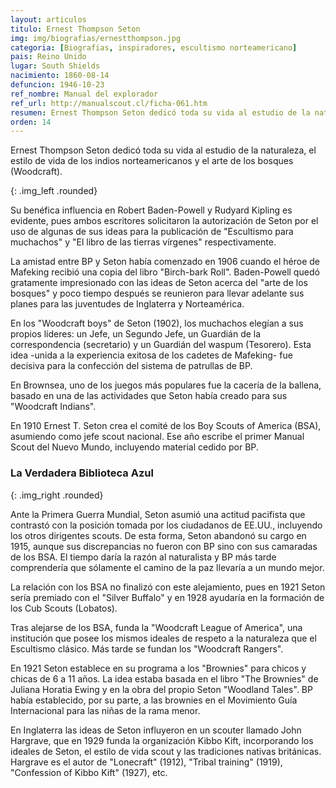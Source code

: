 ```yaml
---
layout: articulos
titulo: Ernest Thompson Seton
img: img/biografias/ernestthompson.jpg
categoria: [Biografias, inspiradores, escultismo norteamericano]
pais: Reino Unido
lugar: South Shields
nacimiento: 1860-08-14
defuncion: 1946-10-23
ref_nombre: Manual del explorador
ref_url: http://manualscout.cl/ficha-061.htm
resumen: Ernest Thompson Seton dedicó toda su vida al estudio de la naturaleza, el estilo de vida de los indios norteamericanos y el arte de los bosques o Woodcraft
orden: 14
---
```

Ernest Thompson Seton dedicó toda su vida al estudio de la naturaleza, el estilo de vida de los indios norteamericanos y el arte de los bosques (Woodcraft).

<amp-img src="{{site.baseurl}}/img/biografias/ernestthompson1.jpg" width="350" height="380" alt="Ernest Thompson Seton con Baden-Powell sentado y Dan Beard a la derecha" layout="fixed"></amp-img>
{: .img_left .rounded}

Su benéfica influencia en Robert Baden-Powell y Rudyard Kipling es evidente, pues ambos escritores solicitaron la autorización de Seton por el uso de algunas de sus ideas para la publicación de "Escultismo para muchachos" y "El libro de las tierras vírgenes" respectivamente.

La amistad entre BP y Seton había comenzado en 1906 cuando el héroe de Mafeking recibió una copia del libro "Birch-bark Roll". Baden-Powell quedó gratamente impresionado con las ideas de Seton acerca del "arte de los bosques" y poco tiempo después se reunieron para llevar adelante sus planes para las juventudes de Inglaterra y Norteamérica.

En los "Woodcraft boys" de Seton (1902), los muchachos elegían a sus propios líderes: un Jefe, un Segundo Jefe, un Guardián de la correspondencia (secretario) y un Guardián del waspum (Tesorero). Esta idea -unida a la experiencia exitosa de los cadetes de Mafeking- fue decisiva para la confección del sistema de patrullas de BP.

En Brownsea, uno de los juegos más populares fue la cacería de la ballena, basado en una de las actividades que Seton había creado para sus "Woodcraft Indians".

En 1910 Ernest T. Seton crea el comité de los Boy Scouts of America (BSA), asumiendo como jefe scout nacional. Ese año escribe el primer Manual Scout del Nuevo Mundo, incluyendo material cedido por BP.

### La Verdadera Biblioteca Azul

<amp-img src="{{site.baseurl}}/img/biografias/ernestthompson2.jpg" width="350" height="502" alt="La Biblioteca Azul" layout="fixed"></amp-img>
{: .img_right .rounded}

Ante la Primera Guerra Mundial, Seton asumió una actitud pacifista que contrastó con la posición tomada por los ciudadanos de EE.UU., incluyendo los otros dirigentes scouts. De esta forma, Seton abandonó su cargo en 1915, aunque sus discrepancias no fueron con BP sino con sus camaradas de los BSA. El tiempo daría la razón al naturalista y BP más tarde comprendería que sólamente el camino de la paz llevaría a un mundo mejor.

La relación con los BSA no finalizó con este alejamiento, pues en 1921 Seton sería premiado con el "Silver Buffalo" y en 1928 ayudaría en la formación de los Cub Scouts (Lobatos).

Tras alejarse de los BSA, funda la "Woodcraft League of America", una institución que posee los mismos ideales de respeto a la naturaleza que el Escultismo clásico. Más tarde se fundan los "Woodcraft Rangers".

En 1921 Seton establece en su programa a los "Brownies" para chicos y chicas de 6 a 11 años. La idea estaba basada en el libro "The Brownies" de Juliana Horatia Ewing y en la obra del propio Seton "Woodland Tales". BP había establecido, por su parte, a las brownies en el Movimiento Guía Internacional para las niñas de la rama menor.

En Inglaterra las ideas de Seton influyeron en un scouter llamado John Hargrave, que en 1929 funda la organización Kibbo Kift, incorporando los ideales de Seton, el estilo de vida scout y las tradiciones nativas británicas. Hargrave es el autor de "Lonecraft" (1912), "Tribal training" (1919), "Confession of Kibbo Kift" (1927), etc.